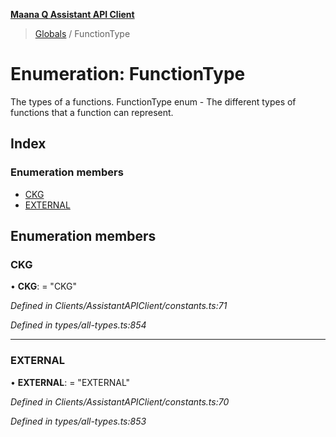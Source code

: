 **[Maana Q Assistant API Client](../README.md)**

> [Globals](../README.md) / FunctionType

# Enumeration: FunctionType

The types of a functions.
FunctionType enum - The different types of functions that a function can
represent.

## Index

### Enumeration members

* [CKG](functiontype.md#ckg)
* [EXTERNAL](functiontype.md#external)

## Enumeration members

### CKG

•  **CKG**:  = "CKG"

*Defined in Clients/AssistantAPIClient/constants.ts:71*

*Defined in types/all-types.ts:854*

___

### EXTERNAL

•  **EXTERNAL**:  = "EXTERNAL"

*Defined in Clients/AssistantAPIClient/constants.ts:70*

*Defined in types/all-types.ts:853*
